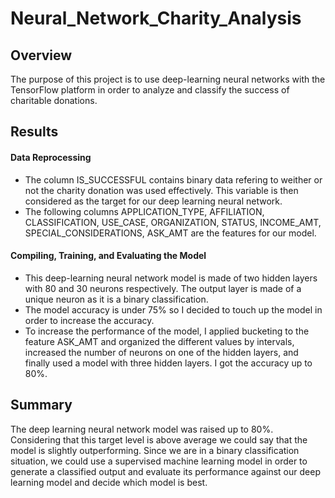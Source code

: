 # Neural_Network_Charity_Analysis

## Overview
The purpose of this project is to use deep-learning neural networks with the TensorFlow platform in order to analyze and classify the success of charitable donations.

## Results
#### Data Reprocessing
  - The column IS_SUCCESSFUL contains binary data refering to weither or not the charity donation was used effectively. This variable is then considered as the target for our deep learning neural network.
  - The following columns APPLICATION_TYPE, AFFILIATION, CLASSIFICATION, USE_CASE, ORGANIZATION, STATUS, INCOME_AMT, SPECIAL_CONSIDERATIONS, ASK_AMT are the features for our model.
  
#### Compiling, Training, and Evaluating the Model
  - This deep-learning neural network model is made of two hidden layers with 80 and 30 neurons respectively. The output layer is made of a unique neuron as it is a binary classification.
  - The model accuracy is under 75% so I decided to touch up the model in order to increase the accuracy.
  - To increase the performance of the model, I applied bucketing to the feature ASK_AMT and organized the different values by intervals, increased the number of neurons on one of the hidden layers, and finally used a model with three hidden layers. I got the accuracy up to 80%.

## Summary

The deep learning neural network model was raised up to 80%. Considering that this target level is above average we could say that the model is slightly outperforming.
Since we are in a binary classification situation, we could use a supervised machine learning model in order to generate a classified output and evaluate its performance against our deep learning model and decide which model is best.
